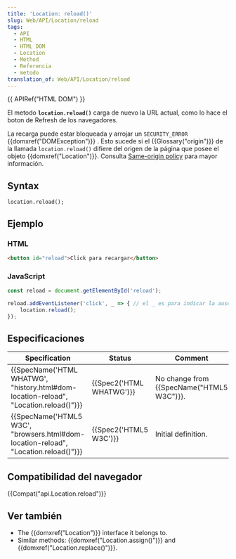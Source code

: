 ```yaml
---
title: 'Location: reload()'
slug: Web/API/Location/reload
tags:
  - API
  - HTML
  - HTML DOM
  - Location
  - Method
  - Referencia
  - metodo
translation_of: Web/API/Location/reload
---
```

{{ APIRef("HTML DOM") }}

El metodo **`location.reload()`** carga de nuevo la URL actual, como lo hace el boton de Refresh de los navegadores.

La recarga puede estar bloqueada y arrojar un `SECURITY_ERROR` {{domxref("DOMException")}} . Esto sucede si el {{Glossary("origin")}} de la llamada `location.reload()` difiere del origen de la página que posee el objeto {{domxref("Location")}}. Consulta [Same-origin policy](/es/docs/Web/Security/Same-origin_policy) para mayor información.

## Syntax

```
location.reload();
```

## Ejemplo

### HTML

```html
<button id="reload">Click para recargar</button>
```

### JavaScript

```js
const reload = document.getElementById('reload');

reload.addEventListener('click', _ => { // el _ es para indicar la ausencia de parametros
    location.reload();
});
```

## Especificaciones

| Specification                                                                                                    | Status                           | Comment                                          |
| ---------------------------------------------------------------------------------------------------------------- | -------------------------------- | ------------------------------------------------ |
| {{SpecName('HTML WHATWG', "history.html#dom-location-reload", "Location.reload()")}} | {{Spec2('HTML WHATWG')}} | No change from {{SpecName("HTML5 W3C")}}. |
| {{SpecName('HTML5 W3C', "browsers.html#dom-location-reload", "Location.reload()")}} | {{Spec2('HTML5 W3C')}}     | Initial definition.                              |

## Compatibilidad del navegador

{{Compat("api.Location.reload")}}

## Ver también

- The {{domxref("Location")}} interface it belongs to.
- Similar methods: {{domxref("Location.assign()")}} and {{domxref("Location.replace()")}}.
